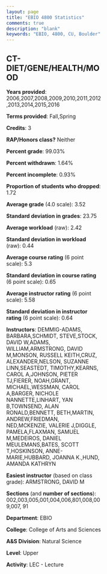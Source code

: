 ```yaml
---
layout: page
title: "EBIO 4800 Statistics"
comments: true
description: "blank"
keywords: "EBIO, 4800, CU, Boulder"
--- 
```

<head>
<script src="https://ajax.googleapis.com/ajax/libs/jquery/2.1.3/jquery.min.js"></script>
<script src="https://dl.dropboxusercontent.com/s/pc42nxpaw1ea4o9/highcharts.js?dl=0"></script>
<!-- <script src="../assets/js/highcharts.js"></script> -->
<style type="text/css">@font-face {
	font-family: "Bebas Neue";
	src: url(https://www.filehosting.org/file/details/544349/BebasNeue%20Regular.otf) format("opentype");
	}
	h1.Bebas { 
		font-family: "Bebas Neue", Verdana, Tahoma;
	}
</style>
</head>
<body>
	<div id="container" style="float: right; width: 45%; height: 88%; margin-left: 2.5%; margin-right: 2.5%;"></div>
	<script language="JavaScript">
		$(document).ready(function() {
		var chart = {type: 'column'};
		var title = {text: 'Grade Distribution'};
		var xAxis = {categories: ['A','B','C','D','F'],crosshair: true};
		var yAxis = {min: 0,title: {text: 'Percentage'}};
		var tooltip = {headerFormat: '<center><b><span style="font-size:20px">{point.key}</span></b></center>',
		               pointFormat: '<td style="padding:0"><b>{point.y:.1f}%</b></td>',
		               footerFormat: '</table>',shared: true,useHTML: true};
		var plotOptions = {column: {pointPadding: 0.0,borderWidth: 0}};  
		var credits = {enabled: false};var series= [{name: 'Percent',data: [65.32,27.72,5.01,0.56,1.39,]}];
		var json = {};
		json.chart = chart;
		json.title = title;
		json.tooltip = tooltip;
		json.xAxis = xAxis;
		json.yAxis = yAxis;  
		json.series = series;
		json.plotOptions = plotOptions;  
		json.credits = credits;
		$('#container').highcharts(json);
	});
	</script>
</body>
			   
## CT-DIET/GENE/HEALTH/MOOD

**Years provided**: 2006,2007,2008,2009,2010,2011,2012,2013,2014,2015,2016

**Terms provided**: Fall,Spring

**Credits**: 3

**RAP/Honors class?** Neither

**Percent grade**: 99.03%

**Percent withdrawn**: 1.64%

**Percent incomplete**: 0.93%

**Proportion of students who dropped**: 1.72

**Average grade** (4.0 scale): 3.52

**Standard deviation in grades**: 23.75

**Average workload** (raw): 2.42

**Standard deviation in workload** (raw): 0.44

**Average course rating** (6 point scale): 5.3

**Standard deviation in course rating** (6 point scale): 0.65

**Average instructor rating** (6 point scale): 5.58

**Standard deviation in instructor rating** (6 point scale): 0.64

**Instructors**: DEMMIG-ADAMS, BARBARA,SCHMIDT, STEVE,STOCK, DAVID W,ADAMS, WILLIAM,ARMSTRONG, DAVID M,MONSON, RUSSELL KEITH,CRUZ, ALEXANDER,NELSON, SUZANNE LINN,SEASTEDT, TIMOTHY,KEARNS, CAROL A,JOHNSON, PIETER TJ,FIERER, NOAH,GRANT, MICHAEL,WESSMAN, CAROL A,BARGER, NICHOLE NANNETTE,LINHART, YAN B,TOWNSEND, ALAN RONALD,BENNETT, BETH,MARTIN, ANDREW,FRIEDMAN, NED,MCKENZIE, VALERIE J,DIGGLE, PAMELA,FLAXMAN, SAMUEL M,MEDEIROS, DANIEL MEULEMANS,BATES, SCOTT T,HOSKINSON, ANNE-MARIE,HUBBARD, JOANNA K.,HUND, AMANDA KATHRYN

**Easiest instructor** (based on class grade): ARMSTRONG, DAVID M

**Sections** (and **number of sections**): 002,003,005,001,004,006,801,008,009,007, 91

**Department**: EBIO

**College**: College of Arts and Sciences

**A&S Division**: Natural Science

**Level**: Upper

**Activity**: LEC - Lecture